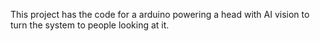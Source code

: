 This project has the code for a arduino powering a head with AI vision to turn the system to people looking at it.